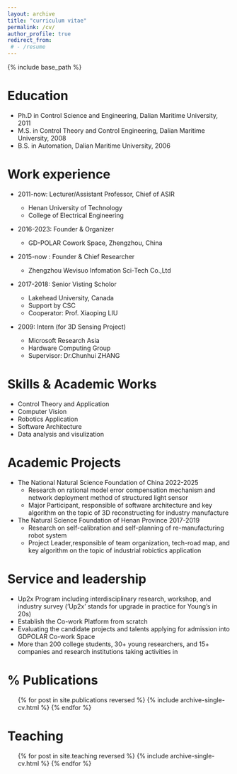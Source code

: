 ```yaml
---
layout: archive
title: "curriculum vitae"
permalink: /cv/
author_profile: true
redirect_from:
 # - /resume
---
```


{% include base_path %}

Education
======
* Ph.D in Control Science and Engineering, Dalian Maritime University, 2011
* M.S. in Control Theory and Control Engineering, Dalian Maritime University, 2008
* B.S. in Automation, Dalian Maritime University, 2006

Work experience
======
* 2011-now: Lecturer/Assistant Professor, Chief of ASIR
  * Henan University of Technology
  * College of Electrical Engineering

* 2016-2023: Founder & Organizer
  * GD-POLAR Cowork Space, Zhengzhou, China

* 2015-now : Founder & Chief Researcher 
  * Zhengzhou Wevisuo Infomation Sci-Tech Co.,Ltd

* 2017-2018: Senior Visting Scholor
  * Lakehead University, Canada
  * Support by CSC
  * Cooperator: Prof. Xiaoping LIU

* 2009: Intern (for 3D Sensing Project)
  * Microsoft Research Asia
  * Hardware Computing Group
  * Supervisor: Dr.Chunhui ZHANG

 
Skills & Academic Works
======
* Control Theory and Application
* Computer Vision
* Robotics Application
* Software Architecture
* Data analysis and visulization

Academic Projects
======
* The National Natural Science Foundation of China 2022-2025
  * Research on rational model error compensation mechanism and network deployment method of structured light sensor
  * Major Participant, responsible of software architecture and key algorithm on the topic of 3D reconstructing for industry manufacture
* The Natural Science Foundation of Henan Province 2017-2019
  * Research on self-calibration and self-planning of re-manufacturing robot system
  * Project Leader,responsible of team organization, tech-road map, and key algorithm on the topic of industrial robictics application

Service and leadership
======
* Up2x Program including interdisciplinary research, workshop, and industry survey (’Up2x’ stands for upgrade in practice for Young’s in 20s)
* Establish the Co-work Platform from scratch
* Evaluating the candidate projects and talents applying for admission into GDPOLAR Co-work Space
* More than 200 college students, 30+ young researchers, and 15+ companies and research institutions taking
activities in

% Publications
======
  <ul>{% for post in site.publications reversed %}
    {% include archive-single-cv.html %}
  {% endfor %}</ul>
  
  
Teaching
======
  <ul>{% for post in site.teaching reversed %}
    {% include archive-single-cv.html %}
  {% endfor %}</ul>
  

